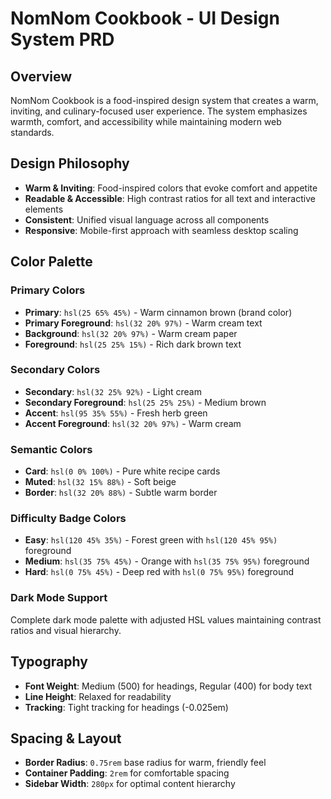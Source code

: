 # NomNom Cookbook - UI Design System PRD

## Overview
NomNom Cookbook is a food-inspired design system that creates a warm, inviting, and culinary-focused user experience. The system emphasizes warmth, comfort, and accessibility while maintaining modern web standards.

## Design Philosophy
- **Warm & Inviting**: Food-inspired colors that evoke comfort and appetite
- **Readable & Accessible**: High contrast ratios for all text and interactive elements
- **Consistent**: Unified visual language across all components
- **Responsive**: Mobile-first approach with seamless desktop scaling

## Color Palette

### Primary Colors
- **Primary**: `hsl(25 65% 45%)` - Warm cinnamon brown (brand color)
- **Primary Foreground**: `hsl(32 20% 97%)` - Warm cream text
- **Background**: `hsl(32 20% 97%)` - Warm cream paper
- **Foreground**: `hsl(25 25% 15%)` - Rich dark brown text

### Secondary Colors
- **Secondary**: `hsl(32 25% 92%)` - Light cream
- **Secondary Foreground**: `hsl(25 25% 25%)` - Medium brown
- **Accent**: `hsl(95 35% 55%)` - Fresh herb green
- **Accent Foreground**: `hsl(32 20% 97%)` - Warm cream

### Semantic Colors
- **Card**: `hsl(0 0% 100%)` - Pure white recipe cards
- **Muted**: `hsl(32 15% 88%)` - Soft beige
- **Border**: `hsl(32 20% 88%)` - Subtle warm border

### Difficulty Badge Colors
- **Easy**: `hsl(120 45% 35%)` - Forest green with `hsl(120 45% 95%)` foreground
- **Medium**: `hsl(35 75% 45%)` - Orange with `hsl(35 75% 95%)` foreground  
- **Hard**: `hsl(0 75% 45%)` - Deep red with `hsl(0 75% 95%)` foreground

### Dark Mode Support
Complete dark mode palette with adjusted HSL values maintaining contrast ratios and visual hierarchy.

## Typography
- **Font Weight**: Medium (500) for headings, Regular (400) for body text
- **Line Height**: Relaxed for readability
- **Tracking**: Tight tracking for headings (-0.025em)

## Spacing & Layout
- **Border Radius**: `0.75rem` base radius for warm, friendly feel
- **Container Padding**: `2rem` for comfortable spacing
- **Sidebar Width**: `280px` for optimal content hierarchy
